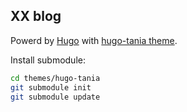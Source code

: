 ## XX blog

Powerd by [Hugo](https://gohugo.io/) with [hugo-tania theme](https://github.com/WingLim/hugo-tania).

Install submodule:
```sh
cd themes/hugo-tania
git submodule init
git submodule update
```